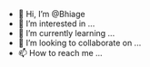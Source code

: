 - 👋 Hi, I’m @Bhiage
- 👀 I’m interested in ...
- 🌱 I’m currently learning ...
- 💞️ I’m looking to collaborate on ...
- 📫 How to reach me ...

<!---
Bhiage/Bhiage is a ✨ special ✨ repository because its `README.md` (this file) appears on your GitHub profile.
You can click the Preview link to take a look at your changes.
--->
